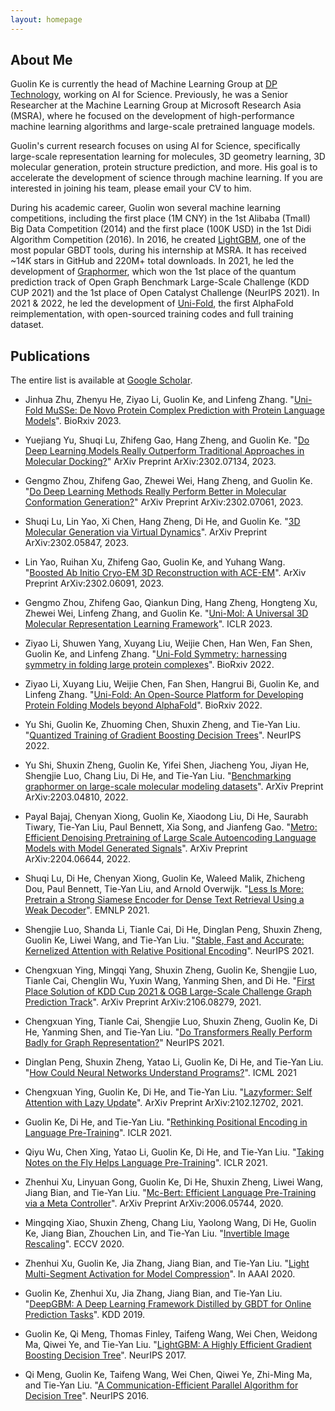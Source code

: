 ```yaml
---
layout: homepage
---
```


## About Me

Guolin Ke is currently the head of Machine Learning Group at [DP Technology](https://www.dp.tech/en), working on AI for Science. Previously, he was a Senior Researcher at the Machine Learning Group at Microsoft Research Asia (MSRA), where he focused on the development of high-performance machine learning algorithms and large-scale pretrained language models. 

Guolin's current research focuses on using AI for Science, specifically large-scale representation learning for molecules, 3D geometry learning, 3D molecular generation, protein structure prediction, and more. His goal is to accelerate the development of science through machine learning. If you are interested in joining his team, please email your CV to him.

During his academic career, Guolin won several machine learning competitions, including the first place (1M CNY) in the 1st Alibaba (Tmall) Big Data Competition (2014) and the first place (100K USD) in the 1st Didi Algorithm Competition (2016). 
In 2016, he created [LightGBM](https://github.com/microsoft/LightGBM), one of the most popular GBDT tools, during his internship at MSRA. It has received ~14K stars in GitHub and 220M+ total downloads. 
In 2021, he led the development of [Graphormer](https://github.com/microsoft/Graphormer), which won the 1st place of the quantum prediction track of Open Graph Benchmark Large-Scale Challenge (KDD CUP 2021) and the 1st place of Open Catalyst Challenge (NeurIPS 2021). 
In 2021 & 2022, he led the development of [Uni-Fold](https://github.com/dptech-corp/Uni-Fold), the first AlphaFold reimplementation, with open-sourced training codes and full training dataset.

## Publications

The entire list is available at [Google Scholar](https://scholar.google.com/citations?user=M2qJgtoAAAAJ&hl=en).

- Jinhua Zhu, Zhenyu He, Ziyao Li, Guolin Ke, and Linfeng Zhang. "[Uni-Fold MuSSe: De Novo Protein Complex Prediction with Protein Language Models](https://www.biorxiv.org/content/10.1101/2023.02.14.528571v1)". BioRxiv 2023.

- Yuejiang Yu, Shuqi Lu, Zhifeng Gao, Hang Zheng, and Guolin Ke. "[Do Deep Learning Models Really Outperform Traditional Approaches in Molecular Docking?](https://arxiv.org/abs/2302.07134)" ArXiv Preprint ArXiv:2302.07134, 2023.

- Gengmo Zhou, Zhifeng Gao, Zhewei Wei, Hang Zheng, and Guolin Ke. "[Do Deep Learning Methods Really Perform Better in Molecular Conformation Generation?](https://arxiv.org/abs/2302.07061)" ArXiv Preprint ArXiv:2302.07061, 2023.

- Shuqi Lu, Lin Yao, Xi Chen, Hang Zheng, Di He, and Guolin Ke. "[3D Molecular Generation via Virtual Dynamics](https://arxiv.org/abs/2302.05847)". ArXiv Preprint ArXiv:2302.05847, 2023.

- Lin Yao, Ruihan Xu, Zhifeng Gao, Guolin Ke, and Yuhang Wang. "[Boosted Ab Initio Cryo-EM 3D Reconstruction with ACE-EM](https://arxiv.org/abs/2302.06091)". ArXiv Preprint ArXiv:2302.06091, 2023.

- Gengmo Zhou, Zhifeng Gao, Qiankun Ding, Hang Zheng, Hongteng Xu, Zhewei Wei, Linfeng Zhang, and Guolin Ke. "[Uni-Mol: A Universal 3D Molecular Representation Learning Framework](https://openreview.net/forum?id=6K2RM6wVqKu)". ICLR 2023.

- Ziyao Li, Shuwen Yang, Xuyang Liu, Weijie Chen, Han Wen, Fan Shen, Guolin Ke, and Linfeng Zhang. "[Uni-Fold Symmetry: harnessing symmetry in folding large protein complexes](https://www.biorxiv.org/content/10.1101/2022.08.30.505833.abstract)". BioRxiv 2022.

- Ziyao Li, Xuyang Liu, Weijie Chen, Fan Shen, Hangrui Bi, Guolin Ke, and Linfeng Zhang. "[Uni-Fold: An Open-Source Platform for Developing Protein Folding Models beyond AlphaFold](https://www.biorxiv.org/content/10.1101/2022.08.04.502811.abstract)". BioRxiv 2022.

- Yu Shi, Guolin Ke, Zhuoming Chen, Shuxin Zheng, and Tie-Yan Liu. "[Quantized Training of Gradient Boosting Decision Trees](https://openreview.net/forum?id=Cd-b50MZ0Gc)". NeurIPS 2022.

- Yu Shi, Shuxin Zheng, Guolin Ke, Yifei Shen, Jiacheng You, Jiyan He, Shengjie Luo, Chang Liu, Di He, and Tie-Yan Liu. "[Benchmarking graphormer on large-scale molecular modeling datasets](https://arxiv.org/abs/2203.04810)". ArXiv Preprint ArXiv:2203.04810, 2022.

- Payal Bajaj, Chenyan Xiong, Guolin Ke, Xiaodong Liu, Di He, Saurabh Tiwary, Tie-Yan Liu, Paul Bennett, Xia Song, and Jianfeng Gao. "[Metro: Efficient Denoising Pretraining of Large Scale Autoencoding Language Models with Model Generated Signals](https://arxiv.org/abs/2204.06644)". ArXiv Preprint ArXiv:2204.06644, 2022.

- Shuqi Lu, Di He, Chenyan Xiong, Guolin Ke, Waleed Malik, Zhicheng Dou, Paul Bennett, Tie-Yan Liu, and Arnold Overwijk. "[Less Is More: Pretrain a Strong Siamese Encoder for Dense Text Retrieval Using a Weak Decoder](https://aclanthology.org/2021.emnlp-main.220/)". EMNLP 2021.

- Shengjie Luo, Shanda Li, Tianle Cai, Di He, Dinglan Peng, Shuxin Zheng, Guolin Ke, Liwei Wang, and Tie-Yan Liu. "[Stable, Fast and Accurate: Kernelized Attention with Relative Positional Encoding](https://proceedings.neurips.cc/paper/2021/hash/c0f168ce8900fa56e57789e2a2f2c9d0-Abstract.html)". NeurIPS 2021.

- Chengxuan Ying, Mingqi Yang, Shuxin Zheng, Guolin Ke, Shengjie Luo, Tianle Cai, Chenglin Wu, Yuxin Wang, Yanming Shen, and Di He. "[First Place Solution of KDD Cup 2021 & OGB Large-Scale Challenge Graph Prediction Track](https://arxiv.org/abs/2106.08279)". ArXiv Preprint ArXiv:2106.08279, 2021.

- Chengxuan Ying, Tianle Cai, Shengjie Luo, Shuxin Zheng, Guolin Ke, Di He, Yanming Shen, and Tie-Yan Liu. "[Do Transformers Really Perform Badly for Graph Representation?](https://proceedings.neurips.cc/paper/2021/hash/f1c1592588411002af340cbaedd6fc33-Abstract.html)" NeurIPS 2021.

- Dinglan Peng, Shuxin Zheng, Yatao Li, Guolin Ke, Di He, and Tie-Yan Liu. "[How Could Neural Networks Understand Programs?](https://proceedings.mlr.press/v139/peng21b.html)". ICML 2021

- Chengxuan Ying, Guolin Ke, Di He, and Tie-Yan Liu. "[Lazyformer: Self Attention with Lazy Update](https://arxiv.org/abs/2102.12702)". ArXiv Preprint ArXiv:2102.12702, 2021.

- Guolin Ke, Di He, and Tie-Yan Liu. "[Rethinking Positional Encoding in Language Pre-Training](https://arxiv.org/abs/2006.15595)". ICLR 2021.

- Qiyu Wu, Chen Xing, Yatao Li, Guolin Ke, Di He, and Tie-Yan Liu. "[Taking Notes on the Fly Helps Language Pre-Training](https://openreview.net/forum?id=lU5Rs_wCweN)". ICLR 2021.

- Zhenhui Xu, Linyuan Gong, Guolin Ke, Di He, Shuxin Zheng, Liwei Wang, Jiang Bian, and Tie-Yan Liu. "[Mc-Bert: Efficient Language Pre-Training via a Meta Controller](https://arxiv.org/abs/2006.05744)". ArXiv Preprint ArXiv:2006.05744, 2020.

- Mingqing Xiao, Shuxin Zheng, Chang Liu, Yaolong Wang, Di He, Guolin Ke, Jiang Bian, Zhouchen Lin, and Tie-Yan Liu. "[Invertible Image Rescaling](https://link.springer.com/chapter/10.1007/978-3-030-58452-8_8)". ECCV 2020.

- Zhenhui Xu, Guolin Ke, Jia Zhang, Jiang Bian, and Tie-Yan Liu. "[Light Multi-Segment Activation for Model Compression](https://ojs.aaai.org/index.php/AAAI/article/view/6128)". In AAAI 2020.

- Guolin Ke, Zhenhui Xu, Jia Zhang, Jiang Bian, and Tie-Yan Liu. "[DeepGBM: A Deep Learning Framework Distilled by GBDT for Online Prediction Tasks](https://dl.acm.org/doi/abs/10.1145/3292500.3330858)". KDD 2019.

- Guolin Ke, Qi Meng, Thomas Finley, Taifeng Wang, Wei Chen, Weidong Ma, Qiwei Ye, and Tie-Yan Liu. "[LightGBM: A Highly Efficient Gradient Boosting Decision Tree](https://proceedings.neurips.cc/paper/2017/hash/6449f44a102fde848669bdd9eb6b76fa-Abstract.html)". NeurIPS 2017.

- Qi Meng, Guolin Ke, Taifeng Wang, Wei Chen, Qiwei Ye, Zhi-Ming Ma, and Tie-Yan Liu. "[A Communication-Efficient Parallel Algorithm for Decision Tree](https://proceedings.neurips.cc/paper/2016/hash/10a5ab2db37feedfdeaab192ead4ac0e-Abstract.html)". NeurIPS 2016.
